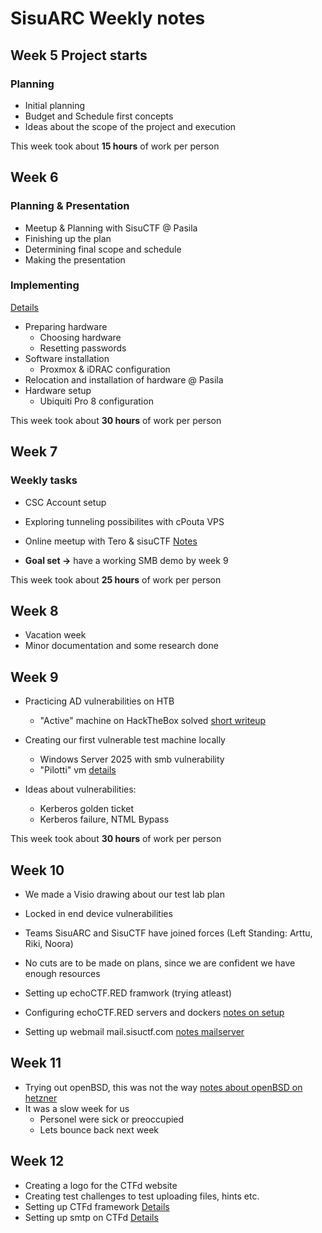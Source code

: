 # SisuARC Weekly notes

## Week 5 Project starts

### Planning 
- Initial planning
- Budget and Schedule first concepts
- Ideas about the scope of the project and execution

This week took about **15 hours** of work per person

## Week 6 

### Planning & Presentation
- Meetup & Planning with SisuCTF @ Pasila
- Finishing up the plan
- Determining final scope and schedule
- Making the presentation

### Implementing
[Details](Hardware_setup_phase1.md)
- Preparing hardware
  - Choosing hardware
  - Resetting passwords
- Software installation
  - Proxmox & iDRAC configuration
- Relocation and installation of hardware @ Pasila
- Hardware setup
  - Ubiquiti Pro 8 configuration

This week took about **30 hours** of work per person

## Week 7

### Weekly tasks

- CSC Account setup
- Exploring tunneling possibilites with cPouta VPS
- Online meetup with Tero & sisuCTF [Notes](13_2_tero_meet_notes.md)

- **Goal set ->** have a working SMB demo by week 9

This week took about **25 hours** of work per person

## Week 8

- Vacation week
- Minor documentation and some research done

## Week 9

- Practicing AD vulnerabilities on HTB
  - "Active" machine on HackTheBox solved [short writeup](active_writeup.md)

- Creating our first vulnerable test machine locally
  - Windows Server 2025 with smb vulnerability
  - "Pilotti" vm [details](PilotVM.md)

- Ideas about vulnerabilities:
  - Kerberos golden ticket
  - Kerberos failure, NTML Bypass
 
This week took about **30 hours** of work per person

## Week 10

- We made a Visio drawing about our test lab plan
- Locked in end device vulnerabilities

- Teams SisuARC and SisuCTF have joined forces (Left Standing: Arttu, Riki, Noora)
- No cuts are to be made on plans, since we are confident we have enough resources

- Setting up echoCTF.RED framwork (trying atleast)
- Configuring echoCTF.RED servers and dockers [notes on setup](echoCTF_setup.md) 

- Setting up webmail mail.sisuctf.com [notes mailserver](MailServerSetup.md)

## Week 11

- Trying out openBSD, this was not the way [notes about openBSD on hetzner](BSD_setup.md)
- It was a slow week for us
  - Personel were sick or preoccupied
  - Lets bounce back next week
 
## Week 12

- Creating a logo for the CTFd website
- Creating test challenges to test uploading files, hints etc.
- Setting up CTFd framework [Details](ctfd_setup.md)
- Setting up smtp on CTFd [Details](ctfd_emailsetup.md)

